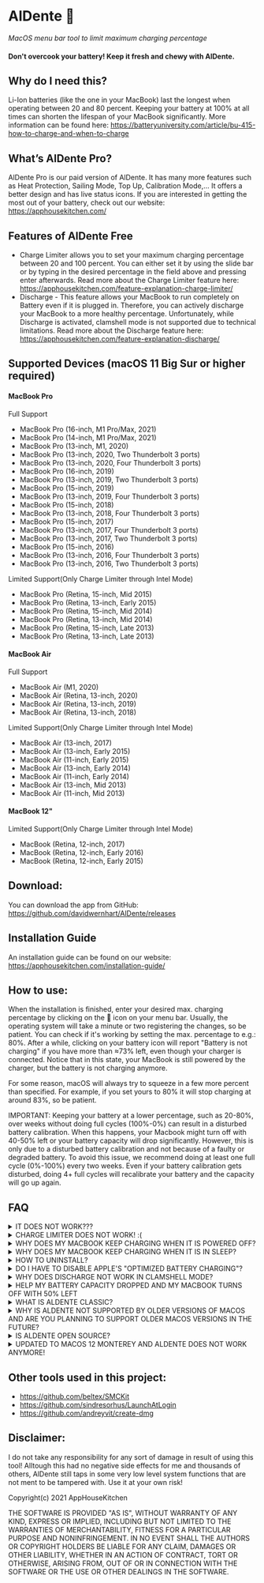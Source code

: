 # AlDente 🍝
_MacOS menu bar tool to limit maximum charging percentage_

#### Don't overcook your battery! Keep it fresh and chewy with AlDente.

## Why do I need this?
Li-Ion batteries (like the one in your MacBook) last the longest when operating between 20 and 80 percent. Keeping your battery at 100% at all times can shorten the lifespan of your MacBook significantly.
More information can be found here:
<https://batteryuniversity.com/article/bu-415-how-to-charge-and-when-to-charge>

## What’s AlDente Pro?
AlDente Pro is our paid version of AlDente. It has many more features such as Heat Protection, Sailing Mode, Top Up, Calibration Mode,... It offers a better design and has live status icons. If you are interested in getting the most out of your battery, check out our website: https://apphousekitchen.com/

## Features of AlDente Free
* Charge Limiter allows you to set your maximum charging percentage between 20 and 100 percent. You can either set it by using the slide bar or by typing in the desired percentage in the field above and pressing enter afterwards. Read more about the Charge Limiter feature here: https://apphousekitchen.com/feature-explanation-charge-limiter/
* Discharge - This feature allows your MacBook to run completely on Battery even if it is plugged in. Therefore, you can actively discharge your MacBook to a more healthy percentage. Unfortunately, while Discharge is activated, clamshell mode is not supported due to technical limitations. Read more about the Discharge feature here: https://apphousekitchen.com/feature-explanation-discharge/

## Supported Devices (macOS 11 Big Sur or higher required)

#### MacBook Pro
Full Support
* MacBook Pro (16-inch, M1 Pro/Max, 2021)
* MacBook Pro (14-inch, M1 Pro/Max, 2021)
* MacBook Pro (13-inch, M1, 2020)
* MacBook Pro (13-inch, 2020, Two Thunderbolt 3 ports)
* MacBook Pro (13-inch, 2020, Four Thunderbolt 3 ports)
* MacBook Pro (16-inch, 2019)
* MacBook Pro (13-inch, 2019, Two Thunderbolt 3 ports)
* MacBook Pro (15-inch, 2019)
* MacBook Pro (13-inch, 2019, Four Thunderbolt 3 ports)
* MacBook Pro (15-inch, 2018)
* MacBook Pro (13-inch, 2018, Four Thunderbolt 3 ports)
* MacBook Pro (15-inch, 2017)
* MacBook Pro (13-inch, 2017, Four Thunderbolt 3 ports)
* MacBook Pro (13-inch, 2017, Two Thunderbolt 3 ports)
* MacBook Pro (15-inch, 2016)
* MacBook Pro (13-inch, 2016, Four Thunderbolt 3 ports)
* MacBook Pro (13-inch, 2016, Two Thunderbolt 3 ports)

Limited Support(Only Charge Limiter through Intel Mode)
* MacBook Pro (Retina, 15-inch, Mid 2015)
* MacBook Pro (Retina, 13-inch, Early 2015)
* MacBook Pro (Retina, 15-inch, Mid 2014)
* MacBook Pro (Retina, 13-inch, Mid 2014)
* MacBook Pro (Retina, 15-inch, Late 2013)
* MacBook Pro (Retina, 13-inch, Late 2013)

#### MacBook Air
Full Support
* MacBook Air (M1, 2020)
* MacBook Air (Retina, 13-inch, 2020)
* MacBook Air (Retina, 13-inch, 2019)
* MacBook Air (Retina, 13-inch, 2018)

Limited Support(Only Charge Limiter through Intel Mode)
* MacBook Air (13-inch, 2017)
* MacBook Air (13-inch, Early 2015)
* MacBook Air (11-inch, Early 2015)
* MacBook Air (13-inch, Early 2014)
* MacBook Air (11-inch, Early 2014)
* MacBook Air (13-inch, Mid 2013)
* MacBook Air (11-inch, Mid 2013)

#### MacBook 12"
Limited Support(Only Charge Limiter through Intel Mode)
* MacBook (Retina, 12-inch, 2017)
* MacBook (Retina, 12-inch, Early 2016)
* MacBook (Retina, 12-inch, Early 2015)

## Download:
You can download the app from GitHub: <https://github.com/davidwernhart/AlDente/releases>

## Installation Guide
An installation guide can be found on our website: https://apphousekitchen.com/installation-guide/

## How to use:
When the installation is finished, enter your desired max. charging percentage by clicking on the 🍝 icon on your menu bar. Usually, the operating system will take a minute or two registering the changes, so be patient. You can check if it's working by setting the max. percentage to e.g.: 80%. After a while, clicking on your battery icon will report "Battery is not charging" if you have more than ≈73% left, even though your charger is connected. Notice that in this state, your MacBook is still powered by the charger, but the battery is not charging anymore.

For some reason, macOS will always try to squeeze in a few more percent than specified. For example, if you set yours to 80% it will stop charging at around 83%, so be patient.

IMPORTANT: Keeping your battery at a lower percentage, such as 20-80%, over weeks without doing full cycles (100%-0%) can result in a disturbed battery calibration. When this happens, your Macbook might turn off with 40-50% left or your battery capacity will drop significantly. However, this is only due to a disturbed battery calibration and not because of a faulty or degraded battery. To avoid this issue, we recommend doing at least one full cycle (0%-100%) every two weeks. Even if your battery calibration gets disturbed, doing 4+ full cycles will recalibrate your battery and the capacity will go up again.

## FAQ

<details>
  <summary>IT DOES NOT WORK???</summary>
  Firstly, AlDente does only prevent your Mac from charging more than you specify, it does NOT automatically drain your battery to the specified percentage. Secondly, make sure you have Apple's "Optimized battery charging" disabled, keeping it on will result in slow charging beyond the charge limit. Lastly, check the next questing regarding the behavior of AlDente while your MacBook is in sleep or powered off.
</details>

<details>
  <summary>CHARGE LIMITER DOES NOT WORK! :(</summary>
  AlDente Free can not control the charging behavior of your MacBook while it is in sleep, or shut down. Therefore, it will continue to charge to 100% when you close the lid or shut it down. AlDente Pro has features called "Stop charging when sleeping" and "Stop charging when powered off" to counteract this behavior. You can read more about these features in our blog:
  https://apphousekitchen.com/feature-explanation-stop-charging-when-sleeping/
  https://apphousekitchen.com/feature-explanation-stop-charging-when-powered-off-app-closed/
</details>

<details>
  <summary>WHY DOES MY MACBOOK KEEP CHARGING WHEN IT IS POWERED OFF?</summary>
  AlDente Free can not control the charging behavior of your MacBook while it is in sleep, or shut down. Therefore, it will continue to charge to 100% when you close the lid or shut it down. AlDente Pro has features called "Stop charging when sleeping" and "Stop charging when powered off" to counteract this behavior. You can read more about these features in our blog:
  https://apphousekitchen.com/feature-explanation-stop-charging-when-sleeping/
  https://apphousekitchen.com/feature-explanation-stop-charging-when-powered-off-app-closed/
</details>

<details>
  <summary>WHY DOES MY MACBOOK KEEP CHARGING WHEN IT IS IN SLEEP?</summary>
  AlDente Free can not control the charging behavior of your MacBook while it is in sleep, or shut down. Therefore, it will continue to charge to 100% when you close the lid or shut it down. AlDente Pro has features called "Stop charging when sleeping" and "Stop charging when powered off" to counteract this behavior. You can read more about these features in our blog:
  * https://apphousekitchen.com/feature-explanation-stop-charging-when-sleeping/
  * https://apphousekitchen.com/feature-explanation-stop-charging-when-powered-off-app-closed/
</details>

<details>
  <summary>HOW TO UNINSTALL?</summary>
  Take a look at our blog post here: https://apphousekitchen.com/how-to-uninstall-aldente-pro/
</details>

<details>
  <summary>DO I HAVE TO DISABLE APPLE'S "OPTIMIZED BATTERY CHARGING"?</summary>
  Yes! Leaving it on results in slow charging, even when AlDente is trying to inhibit it.
</details>

<details>
  <summary>WHY DOES DISCHARGE NOT WORK IN CLAMSHELL MODE?</summary>
  Discharge in Clamshell mode is only supported in AlDente Pro.
</details>
 
<details>
  <summary>HELP MY BATTERY CAPACITY DROPPED AND MY MACBOOK TURNS OFF WITH 50% LEFT</summary>
  Keeping your battery at a lower percentage, such as 20-70%, over weeks without doing full cycles (0%-100%-0%) can result in a disturbed battery calibration. When this happens, your Macbook might turn off with 40-50% left or your battery capacity will drop significantly. However, this is only due to a disturbed battery calibration and not because of a faulty or degraded battery. To avoid this issue, we recommend doing at least one full cycle (0%-100%) every month. Even if your battery calibration gets disturbed, doing 4-5 full cycles will recalibrate your battery and the capacity will go up again.
</details>

<details>
  <summary>WHAT IS ALDENTE CLASSIC?</summary>
  AlDente Classic is our original version of AlDente. First introduced in 2020 and further developed until March 2021. With a complete rewrite of the code of AlDente and the introduction of AlDente Pro, we decided to rename the original AlDente in AlDente Classic and use the name AlDente (Free) or AlDente Pro with synchronous versioning between these two from now on.
</details>

<details>
  <summary>WHY IS ALDENTE NOT SUPPORTED BY OLDER VERSIONS OF MACOS AND ARE YOU PLANNING TO SUPPORT OLDER MACOS VERSIONS IN THE FUTURE?</summary>
  Due to SwiftUI not being compatible with older versions of macOS, AlDente is only compatible with macOS 11 Big Sur on newer. Even though it might be possible to get AlDente to work on older MacBooks and macOS versions too, we are currently not working on it.
</details>

<details>
  <summary>IS ALDENTE OPEN SOURCE?</summary>
  The first couple of versions of AlDente Classic until AlDente Classic 2.0 are open source. Later versions of AlDente Classic or AlDente Free/Pro are not open source anymore.
</details>

<details>
  <summary>UPDATED TO MACOS 12 MONTEREY AND ALDENTE DOES NOT WORK ANYMORE!</summary>
  No worries, big macOS updates might require a reinstall for AlDente. Just reinstall AlDente and everything should work as expected again.
</details>

## Other tools used in this project:
* <https://github.com/beltex/SMCKit>
* <https://github.com/sindresorhus/LaunchAtLogin>
* <https://github.com/andreyvit/create-dmg>

## Disclaimer:
I do not take any responsibility for any sort of damage in result of using this tool! Alltough this had no negative side effects for me and thousands of others, AlDente still taps in some very low level system functions that are not ment to be tampered with. Use it at your own risk!

Copyright(c) 2021 AppHouseKitchen

THE SOFTWARE IS PROVIDED "AS IS", WITHOUT WARRANTY OF ANY KIND, EXPRESS OR IMPLIED, INCLUDING BUT NOT LIMITED TO THE WARRANTIES OF MERCHANTABILITY, FITNESS FOR A PARTICULAR PURPOSE AND NONINFRINGEMENT. IN NO EVENT SHALL THE AUTHORS OR COPYRIGHT HOLDERS BE LIABLE FOR ANY CLAIM, DAMAGES OR OTHER LIABILITY, WHETHER IN AN ACTION OF CONTRACT, TORT OR OTHERWISE, ARISING FROM, OUT OF OR IN CONNECTION WITH THE SOFTWARE OR THE USE OR OTHER DEALINGS IN THE SOFTWARE.
